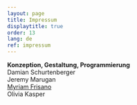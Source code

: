 ```yaml
---
layout: page
title: Impressum
displaytitle: true
order: 13
lang: de
ref: impressum
---
```

<div class="content">
<b>Konzeption, Gestaltung, Programmierung</b><br>
Damian Schurtenberger<br>
Jeremy Marugan<br>
<a href="https://halfapx.com">Myriam Frisano</a><br>
Olivia Kasper<br>
</div>
